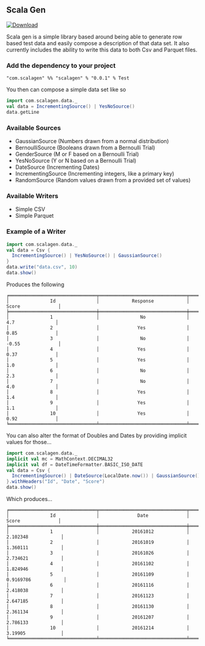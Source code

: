 ## Scala Gen

[ ![Download](https://api.bintray.com/packages/hntd187/maven/scalagen/images/download.svg) ](https://bintray.com/hntd187/maven/scalagen/_latestVersion)

Scala gen is a simple library based around being able to generate row based
test data and easily compose a description of that data set. It also currently
includes the ability to write this data to both Csv and Parquet files.

### Add the dependency to your project
```
"com.scalagen" %% "scalagen" % "0.0.1" % Test
```

You then can compose a simple data set like so
```scala
import com.scalagen.data._
val data = IncrementingSource() | YesNoSource()
data.getLine
```

### Available Sources
* GaussianSource (Numbers drawn from a normal distribution)
* BernoulliSource (Booleans drawn from a Bernoulli Trial)
* GenderSource (M or F based on a Bernoulli Trial)
* YesNoSource (Y or N based on a Bernoulli Trial)
* DateSource (Incrementing Dates)
* IncrementingSource (Incrementing integers, like a primary key)
* RandomSource (Random values drawn from a provided set of values)

### Available Writers
* Simple CSV
* Simple Parquet

### Example of a Writer
```scala
import com.scalagen.data._
val data = Csv {
  IncrementingSource() | YesNoSource() | GaussianSource()
}
data.write("data.csv", 10)
data.show()
```

Produces the following
```
╒════════════════════════════════╤════════════════════════════════╤════════════════════════════════╕
│               Id               │            Response            │             Score              │
╞════════════════════════════════╪════════════════════════════════╪════════════════════════════════╡
│               1                │               No               │              4.7               │
│               2                │              Yes               │              0.85              │
│               3                │               No               │             -0.55              │
│               4                │              Yes               │              0.37              │
│               5                │              Yes               │              1.0               │
│               6                │               No               │              2.3               │
│               7                │               No               │              4.0               │
│               8                │              Yes               │              1.4               │
│               9                │              Yes               │              1.1               │
│               10               │              Yes               │              0.92              │
╘════════════════════════════════╧════════════════════════════════╧════════════════════════════════╛
```

You can also alter the format of Doubles and Dates by providing implicit values for those... 
```scala
import com.scalagen.data._
implicit val mc = MathContext.DECIMAL32
implicit val df = DateTimeFormatter.BASIC_ISO_DATE
val data = Csv {
  IncrementingSource() | DateSource(LocalDate.now()) | GaussianSource()
}.withHeaders("Id", "Date", "Score")
data.show()
```

Which produces...
```
╒════════════════════════════════╤════════════════════════════════╤════════════════════════════════╕
│               Id               │              Date              │             Score              │
╞════════════════════════════════╪════════════════════════════════╪════════════════════════════════╡
│               1                │            20161012            │            2.102348            │
│               2                │            20161019            │            1.360111            │
│               3                │            20161026            │            2.734621            │
│               4                │            20161102            │            1.824946            │
│               5                │            20161109            │           0.9169786            │
│               6                │            20161116            │            2.418038            │
│               7                │            20161123            │            2.647185            │
│               8                │            20161130            │            2.361134            │
│               9                │            20161207            │            2.786133            │
│               10               │            20161214            │            3.19905             │
╘════════════════════════════════╧════════════════════════════════╧════════════════════════════════╛
```